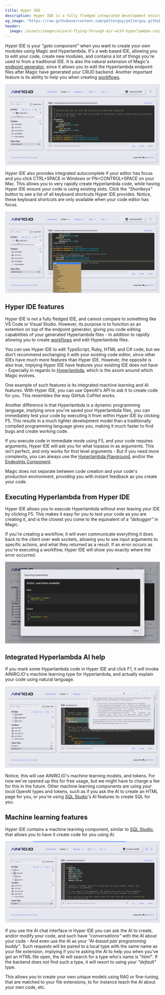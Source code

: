 ```yaml
---
title: Hyper IDE
description: Hyper IDE is a fully fledged integrated development environment, giving you most important features from other IDEs. Hyper IDE works perfectly on your phone, tablet, computer, or any other device you might have access to with a browser.
og_image: "https://raw.githubusercontent.com/polterguy/polterguy.github.io/master/images/og-hyper-ide-2.jpg"
header:
  image: /assets/images/wizard-flying-through-air-with-hyperlambda-raining-from-stars.png
---
```


Hyper IDE is your _"goto component"_ when you want to create your own modules using Magic and Hyperlambda.
It's a web based IDE, allowing you to edit your code,
create new modules, and contains a lot of things you're used to from a traditional IDE. It is also the natural
extension of Magic's [endpoint generator](/dashboard/endpoint-generator/), since it
allows you to edit the Hyperlambda endpoint files after Magic have generated your CRUD backend. Another
important feature is its ability to help you when creating [workflows](/workflows/).

![Editing a file in Hyper IDE](https://raw.githubusercontent.com/polterguy/polterguy.github.io/master/images/og-hyper-ide-2.jpg)

Hyper IDE also provides integrated autocomplete if your editor has focus and you click CTRL+SPACE
in Windows or FN+CONTROL+SPACE on your Mac. This allows you to very rapidly create Hyperlambda code,
while having Hyper IDE ensure your code is using existing slots. Click the _"Shortkeys"_ button to see
a list of all keyboard shortcuts Hyper IDE provides. Notice, these keyboard shortcuts are only available
when your code editor has focus.

![Hyper IDE autocomplete](https://raw.githubusercontent.com/polterguy/polterguy.github.io/master/images/hyper-ide-actions.jpg)

## Hyper IDE features

Hyper IDE is not a fully fledged IDE, and cannot compare to something like VS Code or Visual Studio. However,
its purpose is to function as an extention on top of the endpoint generator, giving you code editing capabilities
of your generated Hyperlambda files - In addition to rapidly allowing you to create [workflows](/workflows/) and edit Hyperlambda
files.

You _can_ use Hyper IDE to edit TypeScript, Ruby, HTML and C# code, but we don't recommend exchanging it
with your existing code editor, since other IDEs have much more features than Hyper IDE. However, the opposite
is also true, implying Hyper IDE have features your existing IDE does not have - Especially in regards to
[Hyperlambda](/hyperlambda/), which is the axiom around which Magic evolves.

One example of such features is its integrated machine learning and AI features. With Hyper IDE, you can use
OpenAI's API to ask it to create code for you. This resembles the way GitHub CoPilot works.

Another difference is that Hyperlambda is a dynamic programming language, implying once you've saved
your Hyperlambda files, you can immediately test your code by executing it from within Hyper IDE by clicking
F5. This results in a much tighter development model than a traditionally compiled programming language
gives you, making it much faster to find bugs and create working code.

If you execute code in immediate mode using F5, and your code requires arguments, Hyper IDE will ask you
for what topasss in as arguments. This isn't perfect, and only works for first level arguments - But if
you need more complexity, you can always use the [Hyperlambda Playground](/dashboard/hyperlambda-playground/),
and/or the [Endpoints Component](/dashboard/endpoints/).

Magic does not separate between code creation and your code's production environment, providing
you with instant feedback as you create your code.

## Executing Hyperlambda from Hyper IDE

Hyper IDE allows you to execute Hyperlambda without ever leaving your IDE by clicking F5. This makes it easy for
you to test your code as you are creating it, and is the closest you come to the equivalent of a _"debugger"_ in Magic.

If you're creating a workflow, it will even communicate everything it does back to the client over web sockets,
allowing you to see input arguments to specific actions, and what they returned as a result. If an error occurs
as you're executing a workflow, Hyper IDE will show you exactly where the error occurred.

![Executing a workflow in Hyper IDE](/assets/images/executing-workflow.jpeg)

## Integrated Hyperlambda AI help

If you mark some Hyperlambda code in Hyper IDE and click F1, it will invoke AINIRO.IO's machine learning type
for Hyperlambda, and actually explain your code using natural language.

![Hyper IDE integrated Hyperlambda help](/assets/images/hyperlambda-ai-help.jpeg)

Notice, this will use AINIRO.IO's machine learning models, and tokens. For now we've opened up this for free usage,
but we might have to charge a fee for this in the future. Other machine learning components are using _your local_ OpenAI types and tokens, such as if you ask the AI to create an HTML page for you, or you're using [SQL Studio](/dashboard/sql-studio/)'s AI features to create SQL for you.

## Machine learning features

Hyper IDE contains a machine learning component, similar to [SQL Studio](/dashboard/sql-studio/), that allows you to have it create code for you using AI.

![Use AI to generate code in Hyper IDE](/assets/images/use-ai-to-generate-code-in-hyper-ide.jpeg)

If you use the AI chat interface in Hyper IDE you can ask the AI to create, and/or modify your code, and
such have _"conversations"_ with the AI about your code - And even use the AI as
your _"AI-based pair programming buddy"_. Such requests will be paired to a local type with the same name
as your file extension, implying if you're asking the AI to help you when you've got an HTML file open,
the AI will search for a type who's name is _"html"_. If the backend does not find such a type, it
will resort to using your _"default"_ type.

This allows you to create your own unique models using RAG or fine-tuning, that are matched to
your file extensions, to for instance teach the AI about your own code, etc.
